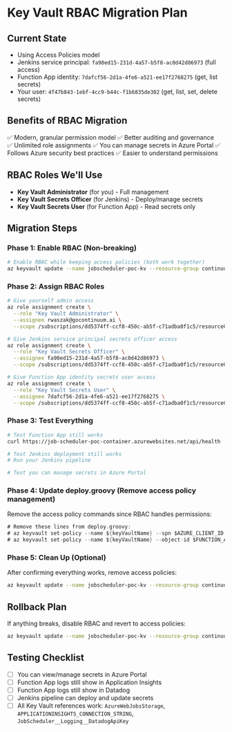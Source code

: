 # Key Vault RBAC Migration Plan

## Current State
- Using Access Policies model
- Jenkins service principal: `fa90ed15-231d-4a57-b5f8-ac0d42d86973` (full access)
- Function App identity: `7dafcf56-2d1a-4fe6-a521-ee17f2768275` (get, list secrets)
- Your user: `4f47b843-1ebf-4cc9-b44c-f1b6835de302` (get, list, set, delete secrets)

## Benefits of RBAC Migration
✅ Modern, granular permission model
✅ Better auditing and governance  
✅ Unlimited role assignments
✅ You can manage secrets in Azure Portal
✅ Follows Azure security best practices
✅ Easier to understand permissions

## RBAC Roles We'll Use
- **Key Vault Administrator** (for you) - Full management
- **Key Vault Secrets Officer** (for Jenkins) - Deploy/manage secrets
- **Key Vault Secrets User** (for Function App) - Read secrets only

## Migration Steps

### Phase 1: Enable RBAC (Non-breaking)
```bash
# Enable RBAC while keeping access policies (both work together)
az keyvault update --name jobscheduler-poc-kv --resource-group continuum_scheduled_jobs --enable-rbac-authorization true
```

### Phase 2: Assign RBAC Roles
```bash
# Give yourself admin access
az role assignment create \
  --role "Key Vault Administrator" \
  --assignee rwaszak@gocontinuum.ai \
  --scope /subscriptions/dd5374ff-ccf8-450c-ab5f-c71adba0f1c5/resourceGroups/continuum_scheduled_jobs/providers/Microsoft.KeyVault/vaults/jobscheduler-poc-kv

# Give Jenkins service principal secrets officer access
az role assignment create \
  --role "Key Vault Secrets Officer" \
  --assignee fa90ed15-231d-4a57-b5f8-ac0d42d86973 \
  --scope /subscriptions/dd5374ff-ccf8-450c-ab5f-c71adba0f1c5/resourceGroups/continuum_scheduled_jobs/providers/Microsoft.KeyVault/vaults/jobscheduler-poc-kv

# Give Function App identity secrets user access
az role assignment create \
  --role "Key Vault Secrets User" \
  --assignee 7dafcf56-2d1a-4fe6-a521-ee17f2768275 \
  --scope /subscriptions/dd5374ff-ccf8-450c-ab5f-c71adba0f1c5/resourceGroups/continuum_scheduled_jobs/providers/Microsoft.KeyVault/vaults/jobscheduler-poc-kv
```

### Phase 3: Test Everything
```bash
# Test Function App still works
curl https://job-scheduler-poc-container.azurewebsites.net/api/health

# Test Jenkins deployment still works
# Run your Jenkins pipeline

# Test you can manage secrets in Azure Portal
```

### Phase 4: Update deploy.groovy (Remove access policy management)
Remove the access policy commands since RBAC handles permissions:
```groovy
# Remove these lines from deploy.groovy:
# az keyvault set-policy --name ${keyVaultName} --spn $AZURE_CLIENT_ID --secret-permissions get set list delete
# az keyvault set-policy --name ${keyVaultName} --object-id $FUNCTION_APP_IDENTITY --secret-permissions get list
```

### Phase 5: Clean Up (Optional)
After confirming everything works, remove access policies:
```bash
az keyvault update --name jobscheduler-poc-kv --resource-group continuum_scheduled_jobs --enable-rbac-authorization true --bypass AzureServices
```

## Rollback Plan
If anything breaks, disable RBAC and revert to access policies:
```bash
az keyvault update --name jobscheduler-poc-kv --resource-group continuum_scheduled_jobs --enable-rbac-authorization false
```

## Testing Checklist
- [ ] You can view/manage secrets in Azure Portal
- [ ] Function App logs still show in Application Insights
- [ ] Function App logs still show in Datadog  
- [ ] Jenkins pipeline can deploy and update secrets
- [ ] All Key Vault references work: `AzureWebJobsStorage`, `APPLICATIONINSIGHTS_CONNECTION_STRING`, `JobScheduler__Logging__DatadogApiKey`
